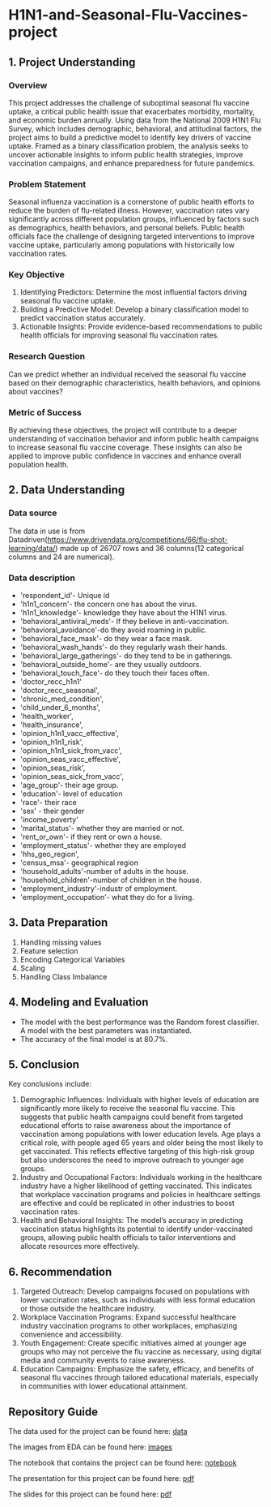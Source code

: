 # H1N1-and-Seasonal-Flu-Vaccines-project
## 1.  Project Understanding
### Overview
 This project addresses the challenge of suboptimal seasonal flu vaccine uptake, a critical public
 health issue that exacerbates morbidity, mortality, and economic burden annually. Using data
 from the National 2009 H1N1 Flu Survey, which includes demographic, behavioral, and
 attitudinal factors, the project aims to build a predictive model to identify key drivers of vaccine
 uptake. Framed as a binary classification problem, the analysis seeks to uncover actionable
 insights to inform public health strategies, improve vaccination campaigns, and enhance
 preparedness for future pandemics.
 ### Problem Statement
  Seasonal influenza vaccination is a cornerstone of public health efforts to reduce the burden of
 flu-related illness. However, vaccination rates vary significantly across different population
 groups, influenced by factors such as demographics, health behaviors, and personal beliefs.
 Public health officials face the challenge of designing targeted interventions to improve vaccine
 uptake, particularly among populations with historically low vaccination rates.
 ### Key Objective
  1. Identifying Predictors: Determine the most influential factors driving seasonal flu vaccine
 uptake.
 2. Building a Predictive Model: Develop a binary classification model to predict vaccination
 status accurately.
 3. Actionable Insights: Provide evidence-based recommendations to public health officials for
 improving seasonal flu vaccination rates.
### Research Question
 Can we predict whether an individual received the seasonal flu vaccine based on their
 demographic characteristics, health behaviors, and opinions about vaccines?
 ### Metric of Success
  By achieving these objectives, the project will contribute to a deeper understanding of
 vaccination behavior and inform public health campaigns to increase seasonal flu vaccine
coverage. These insights can also be applied to improve public confidence in vaccines and
 enhance overall population health.
 ## 2. Data Understanding
 ### Data source
  The data in use is from Datadriven(https://www.drivendata.org/competitions/66/flu-shot-learning/data/) made up of 26707 rows and 36 columns(12 categorical
 columns and 24 are numerical).
 ### Data description
- 'respondent_id'- Unique id
- 'h1n1_concern'- the concern one has about the virus.
- 'h1n1_knowledge'- knowledge they have about the H1N1 virus.
- 'behavioral_antiviral_meds'- If they believe in anti-vaccination.
- 'behavioral_avoidance'-do they avoid roaming in public.
- 'behavioral_face_mask'- do they wear a face mask.
- 'behavioral_wash_hands'- do they regularly wash their hands.
- 'behavioral_large_gatherings'- do they tend to be in gatherings.
- 'behavioral_outside_home'- are they usually outdoors.
- 'behavioral_touch_face'- do they touch their faces often.
- 'doctor_recc_h1n1'
- 'doctor_recc_seasonal',
- 'chronic_med_condition',
- 'child_under_6_months',
- 'health_worker',
- 'health_insurance',
- 'opinion_h1n1_vacc_effective',
- 'opinion_h1n1_risk',
- 'opinion_h1n1_sick_from_vacc',
- 'opinion_seas_vacc_effective',
- 'opinion_seas_risk',
- 'opinion_seas_sick_from_vacc',
- 'age_group'- their age group.
- 'education'- level of education
- 'race'- their race
- 'sex' - their gender
- 'income_poverty'
- 'marital_status'- whether they are married or not.
- 'rent_or_own'- if they rent or own a house.
- 'employment_status'- whether they are employed
- 'hhs_geo_region',
- 'census_msa'- geographical region
- 'household_adults'-number of adults in the house.
- 'household_children'-number of children in the house.
- 'employment_industry'-industr of employment.
- 'employment_occupation'- what they do for a living.
## 3. Data Preparation
1. Handling missing values
2. Feature selection
3. Encoding Categorical Variables
4. Scaling
5. Handling Class Imbalance
## 4. Modeling and Evaluation
-  The model with the best performance was the Random
 forest classifier. A model with the best parameters was
 instantiated.
-  The accuracy of the final model is at 80.7%.
## 5. Conclusion
 Key conclusions include:
 1. Demographic Influences: Individuals with higher levels of education are significantly more
 likely to receive the seasonal flu vaccine. This suggests that public health campaigns could
 benefit from targeted educational efforts to raise awareness about the importance of
 vaccination among populations with lower education levels. Age plays a critical role, with
 people aged 65 years and older being the most likely to get vaccinated. This reflects
 effective targeting of this high-risk group but also underscores the need to improve
 outreach to younger age groups.
 2. Industry and Occupational Factors: Individuals working in the healthcare industry have a
 higher likelihood of getting vaccinated. This indicates that workplace vaccination programs
 and policies in healthcare settings are effective and could be replicated in other industries
 to boost vaccination rates.
 3. Health and Behavioral Insights: The model’s accuracy in predicting vaccination status
 highlights its potential to identify under-vaccinated groups, allowing public health officials
 to tailor interventions and allocate resources more effectively.
## 6. Recommendation
 1. Targeted Outreach: Develop campaigns focused on populations with lower vaccination
 rates, such as individuals with less formal education or those outside the healthcare
 industry.
 2. Workplace Vaccination Programs: Expand successful healthcare industry vaccination
 programs to other workplaces, emphasizing convenience and accessibility.
 3. Youth Engagement: Create specific initiatives aimed at younger age groups who may not
 perceive the flu vaccine as necessary, using digital media and community events to raise
 awareness.
 4. Education Campaigns: Emphasize the safety, efficacy, and benefits of seasonal flu vaccines
 through tailored educational materials, especially in communities with lower educational
 attainment.
## Repository Guide
The data used for the project can be found here: [data](https://github.com/Dominic-Oseko/H1N1-and-Seasonal-Flu-Vaccines-project/tree/main/Data)

The images from EDA can be found here: [images](https://github.com/Dominic-Oseko/H1N1-and-Seasonal-Flu-Vaccines-project/tree/main/Images)

The notebook that contains the project can be found here: [notebook](https://github.com/Dominic-Oseko/H1N1-and-Seasonal-Flu-Vaccines-project/blob/main/Seasonal_flu_Project.ipynb)

The presentation for this project can be found here: [pdf](https://github.com/Dominic-Oseko/H1N1-and-Seasonal-Flu-Vaccines-project/blob/main/Presentation.pdf)

The slides for this project can be found here: [pdf](https://github.com/Dominic-Oseko/H1N1-and-Seasonal-Flu-Vaccines-project/blob/main/H1N1%20and%20Seasonal%20Flu%20Vaccines%20slides.pdf)
